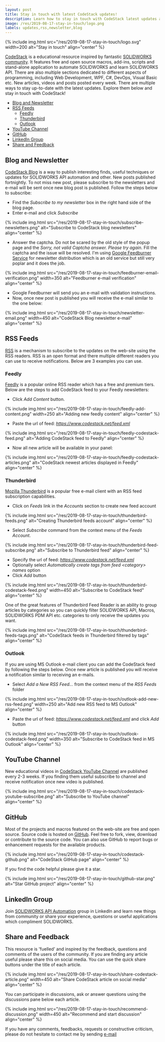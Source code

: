 ```yaml
---
layout: post
title: Stay in touch with latest CodeStack updates!
description: Learn how to stay in touch with CodeStack latest updates about SOLIDWORKS API, C#, Visual Basic, DevOps and software development tutorials and tips & trick. Never miss the releases of new useful macros or application to enhance your SOLIDWORKS experience.
image: /res/2019-08-17-stay-in-touch/logo.png
labels: updates,rss,newsletter,blog
---
```

{% include img.html src="/res/2019-08-17-stay-in-touch/logo.svg" width=200 alt="Stay in touch" align="center" %}

[CodeStack](https://www.codestack.net) is a educational resource inspired by fantastic [SOLIDWORKS community](https://forum.solidworks.com/welcome). It features free and open source macros, add-ins, scripts and stand-alone application to automate SOLIDWORKS and learn SOLIDWORKS API. There are also multiple sections dedicated to different aspects of programming, including Web Development, WPF, C#, DevOps, Visual Basic etc. New articles, videos and posts posted every week. There are multiple ways to stay up-to-date with the latest updates. Explore them below and stay in touch with CodeStack!

* [Blog and Newsletter](#blog-and-newsletter)
* [RSS Feeds](#rss-feeds)
    * [Feedly](#feedly)
    * [Thunderbird](#thunderbird)
    * [Outlook](#outlook)
* [YouTube Channel](#youtube-channel)
* [GitHub](#github)
* [LinkedIn Group](#linkedin-group)
* [Share and Feedback](#share-and-feedback)

## Blog and Newsletter

[CodeStack Blog](https://blog.codestack.net/) is a way to publish interesting finds, useful techniques or updates for SOLIDWORKS API automation and other. New posts published fortnightly. To not miss new post, please subscribe to the newsletters and e-mail will be sent once new blog post is published. Follow the steps below to subscribe:

* Find the *Subscribe to my newsletter* box in the right hand side of the blog page.
* Enter e-mail and click *Subscribe*

{% include img.html src="/res/2019-08-17-stay-in-touch/subscribe-newsletters.png" alt="Subscribe to CodeStack blog newsletters" align="center" %}

* Answer the captcha. Do not be scared by the old style of the popup page and the *Sorry, not valid Captcha answer. Please try again*. Fill the captcha and the issue will be resolved. I'm using [Google Feedburner Service](http://feedburner.google.com) for newsletter distribution which is an old service but still very poplar and it does the job.

{% include img.html src="/res/2019-08-17-stay-in-touch/feedburner-email-verification.png" width=350 alt="Feedburner e-mail verification" align="center" %}

* Google Feedburner will send you an e-mail with validation instructions.
* Now, once new post is published you will receive the e-mail similar to the one below:

{% include img.html src="/res/2019-08-17-stay-in-touch/newsletter-email.png" width=450 alt="CodeStack Blog newsletter e-mail" align="center" %}

## RSS Feeds

[RSS](https://en.wikipedia.org/wiki/RSS) is a mechanism to subscribe to the updates on the web-site using the RSS readers. RSS is an open format and there multiple different readers you can use to receive notifications. Below are 3 examples you can use.

### Feedly

[Feedly](http://feedly.com) is a popular online RSS reader which has a free and premium tiers. Below are the steps to add CodeStack feed to your Feedly newsletters:

* Click *Add Content* button.

{% include img.html src="/res/2019-08-17-stay-in-touch/feedly-add-content.png" width=250 alt="Adding new feedly content" align="center" %}

* Paste the url of feed: *https://www.codestack.net/feed.xml*

{% include img.html src="/res/2019-08-17-stay-in-touch/feedly-codestack-feed.png" alt="Adding CodeStack feed to Feedly" align="center" %}

* Now all new article will be available in your panel:

{% include img.html src="/res/2019-08-17-stay-in-touch/feedly-codestack-articles.png" alt="CodeStack newest articles displayed in Feedly" align="center" %}

### Thunderbird

[Mozilla Thunderbird](https://www.thunderbird.net) is a popular free e-mail client with an RSS feed subscription capabilities.

* Click on *Feeds* link in the *Accounts* section to create new feed account

{% include img.html src="/res/2019-08-17-stay-in-touch/thunderbird-feeds.png" alt="Creating Thunderbird feeds account" align="center" %}

* Select *Subscribe* command from the context menu of the *Feeds Account*.

{% include img.html src="/res/2019-08-17-stay-in-touch/thunderbird-feed-subscribe.png" alt="Subscribe to Thunderbird feed" align="center" %}

* Specify the url of feed: *https://www.codestack.net/feed.xml*
* Optionally select *Automatically create tags from feed \<category\> names* option
* Click *Add* button

{% include img.html src="/res/2019-08-17-stay-in-touch/thunderbird-codestack-feed.png" width=450 alt="Subscribe to CodeStack feed" align="center" %}

One of the great features of Thunderbird Feed Reader is an ability to group articles by categories so you can quickly filter SOLIDWORKS API, Macros, SOLIDWORKS PDM API etc. categories to only receive the updates you want.

{% include img.html src="/res/2019-08-17-stay-in-touch/thunderbird-feeds-tags.png" alt="CodeStack feeds in Thunderbird filtered by tags" align="center" %}

### Outlook

If you are using MS Outlook e-mail client you can add the CodeStack feed by following the steps below. Once new article is published you will receive a notification similar to receiving an e-mails.

* Select *Add a New RSS Feed...* from the context menu of the *RSS Feeds* folder

{% include img.html src="/res/2019-08-17-stay-in-touch/outlook-add-new-rss-feed.png" width=250 alt="Add new RSS feed to MS Outlook" align="center" %}

* Paste the url of feed: *https://www.codestack.net/feed.xml* and click *Add* button

{% include img.html src="/res/2019-08-17-stay-in-touch/outlook-codestack-feed.png" width=350 alt="Subscribe to CodeStack feed in MS Outlook" align="center" %}

## YouTube Channel

New educational videos in [CodeStack YouTube Channel](https://www.youtube.com/CodeStackDev) are published every 2-3 weeks. If you finding them useful subscribe to channel and receive notification once new video is published.

{% include img.html src="/res/2019-08-17-stay-in-touch/codestack-youtube-subscribe.png" alt="Subscribe to YouTube channel" align="center" %}

## GitHub

Most of the projects and macros featured on the web-site are free and open source. Source code is hosted on [GitHub](https://github.com/codestackdev). Feel free to fork, view, download or contribute to the source code. You can also use GitHub to report bugs or enhancement requests for the available products.

{% include img.html src="/res/2019-08-17-stay-in-touch/codestack-github.png" alt="CodeStack GitHub page" align="center" %}

If you find the code helpful please give it a star.

{% include img.html src="/res/2019-08-17-stay-in-touch/github-star.png" alt="Star GitHub project" align="center" %}

## LinkedIn Group

Join [SOLIDWORKS API Automation](https://www.linkedin.com/groups/4961405/) group in LinkedIn and learn new things from community or share your experience, questions or useful applications which compliment SOLIDWORKS.

## Share and Feedback

This resource is 'fuelled' and inspired by the feedback, questions and comments of the users of the community. If you are finding any article useful please share this on social media. You can use the quick share buttons under the title of each article.

{% include img.html src="/res/2019-08-17-stay-in-touch/share-codestack-article.png" width=450 alt="Share CodeStack article on social media" align="center" %}

You can participate in discussions, ask or answer questions using the discussions pane below each article.

{% include img.html src="/res/2019-08-17-stay-in-touch/recommend-discussion.png" width=450 alt="Recommend and start discussion" align="center" %}

If you have any comments, feedbacks, requests or constructive criticism, please do not hesitate to contact me by sending [e-mail](mailto:info@codestack.net)